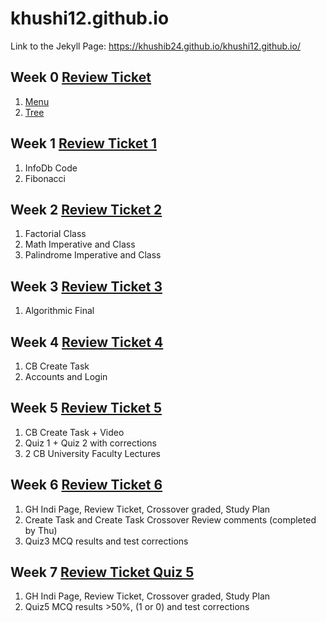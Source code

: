 # khushi12.github.io
Link to the Jekyll Page: https://khushib24.github.io/khushi12.github.io/

## Week 0 [Review Ticket](https://github.com/KhushiB24/khushi12.github.io/issues/1#issue-1170595656)
1. [Menu](https://replit.com/@KhushiBagri/Python-Menu#main.py)
2. [Tree](https://replit.com/@KhushiBagri/Khushis-TT0#main.py)

## Week 1 [Review Ticket 1](https://github.com/KhushiB24/khushi12.github.io/issues/2)
1. InfoDb Code 
2. Fibonacci

## Week 2 [Review Ticket 2](https://github.com/KhushiB24/khushi12.github.io/issues/3)
1. Factorial Class
2. Math Imperative and Class
3. Palindrome Imperative and Class

## Week 3 [Review Ticket 3](https://github.com/KhushiB24/Python-Menu/issues/1)
1. Algorithmic Final

## Week 4 [Review Ticket 4](https://github.com/KhushiB24/Python-Menu/issues/2)
1. CB Create Task
2. Accounts and Login 

## Week 5 [Review Ticket 5](https://github.com/KhushiB24/Python-Menu/issues/4)
1. CB Create Task + Video
2. Quiz 1 + Quiz 2 with corrections
3. 2 CB University Faculty Lectures

## Week 6 [Review Ticket 6](https://github.com/KhushiB24/Python-Menu/issues/5)
1. GH Indi Page, Review Ticket, Crossover graded, Study Plan
2. Create Task and Create Task Crossover Review comments (completed by Thu)
3. Quiz3 MCQ results and test corrections

## Week 7 [Review Ticket Quiz 5](https://github.com/KhushiB24/Python-Menu/issues/6)
1. GH Indi Page, Review Ticket, Crossover graded, Study Plan
2. Quiz5 MCQ results >50%, (1 or 0) and test corrections

